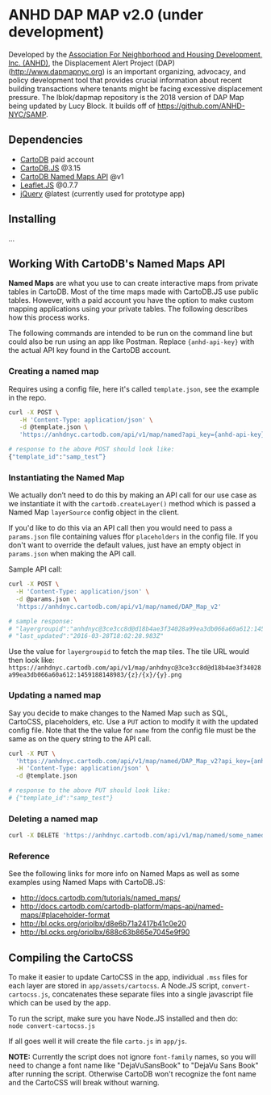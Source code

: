 # ANHD DAP MAP v2.0 (under development)
Developed by the [Association For Neighborhood and Housing Development, Inc.
(ANHD)](http://www.anhd.org), the Displacement Alert Project (DAP) (http://www.dapmapnyc.org) is an important organizing, advocacy, and policy development tool that provides
crucial information about recent building transactions where tenants might be facing
excessive displacement pressure. The lblok/dapmap repository is the 2018 version of DAP Map being updated by Lucy Block. It builds off of https://github.com/ANHD-NYC/SAMP. 

## Dependencies
- [CartoDB](http://cartodb.com) paid account
- [CartoDB.JS](https://github.com/CartoDB/cartodb.js/) @3.15
- [CartoDB Named Maps API](http://docs.cartodb.com/cartodb-platform/maps-api/named-maps/) @v1
- [Leaflet.JS](http://leafletjs.com) @0.7.7
- [jQuery](#) @latest (currently used for prototype app)

## Installing
...

## Working With CartoDB's Named Maps API
**Named Maps** are what you use to can create interactive maps from private tables
in CartoDB. Most of the time maps made with CartoDB.JS use public tables. However,
with a paid account you have the option to make custom mapping applications using
your private tables. The following describes how this process works.

The following commands are intended to be run on the command line but could also
be run using an app like Postman. Replace `{anhd-api-key}` with the actual API key
found in the CartoDB account.

### Creating a named map
Requires using a config file, here it's called `template.json`, see the example
in the repo.

```bash
curl -X POST \
   -H 'Content-Type: application/json' \
   -d @template.json \
   'https://anhdnyc.cartodb.com/api/v1/map/named?api_key={anhd-api-key}'

# response to the above POST should look like:
{"template_id":"samp_test”}
```

### Instantiating the Named Map
We actually don’t need to do this by making an API call for our use case as we
instantiate it with the `cartodb.createLayer()` method which is passed a Named Map
`layerSource` config object in the client.

If you'd like to do this via an API call then you would need to pass a `params.json`
file containing values ffor `placeholders` in the config file. If you don't want to
override the default values, just have an empty object in `params.json` when making
the API call.

Sample API call:

```bash
curl -X POST \
  -H 'Content-Type: application/json' \
  -d @params.json \
  'https://anhdnyc.cartodb.com/api/v1/map/named/DAP_Map_v2'

# sample response:
# "layergroupid":"anhdnyc@3ce3cc8d@d18b4ae3f34028a99ea3db066a60a612:1459188148983"
# "last_updated":"2016-03-28T18:02:28.983Z"
```

Use the value for `layergroupid` to fetch the map tiles. The tile URL would then look like:  
`https://anhdnyc.cartodb.com/api/v1/map/anhdnyc@3ce3cc8d@d18b4ae3f34028a99ea3db066a60a612:1459188148983/{z}/{x}/{y}.png`

### Updating a named map
Say you decide to make changes to the Named Map such as SQL, CartoCSS, placeholders, etc.
Use a `PUT` action to modify it with the updated config file. Note that the the value for
`name` from the config file must be the same as on the query string to the API call.

```bash
curl -X PUT \
  'https://anhdnyc.cartodb.com/api/v1/map/named/DAP_Map_v2?api_key={anhd-api-key}' \
  -H 'Content-Type: application/json' \
  -d @template.json

# response to the above PUT should look like:  
# {"template_id":"samp_test"}
```

### Deleting a named map
```bash
curl -X DELETE 'https://anhdnyc.cartodb.com/api/v1/map/named/some_named_map?api_key={anhd-api-key}'
```
### Reference
See the following links for more info on Named Maps as well as some examples using
Named Maps with CartoDB.JS:  
- http://docs.cartodb.com/tutorials/named_maps/
- http://docs.cartodb.com/cartodb-platform/maps-api/named-maps/#placeholder-format
- http://bl.ocks.org/oriolbx/d8e6b71a2417b41c0e20
- http://bl.ocks.org/oriolbx/688c63b865e7045e9f90

## Compiling the CartoCSS
To make it easier to update CartoCSS in the app, individual `.mss` files for each
layer are stored in `app/assets/cartocss`. A Node.JS script, `convert-cartocss.js`,
concatenates these separate files into a single javascript file which can be used by
the app.

To run the script, make sure you have Node.JS installed and then do:  
`node convert-cartocss.js`

If all goes well it will create the file `carto.js` in `app/js`.

**NOTE:** Currently the script does not ignore `font-family` names, so you will
need to change a font name like "DejaVuSansBook" to "DejaVu Sans Book" after running
the script. Otherwise CartoDB won't recognize the font name and the CartoCSS will
break without warning.
